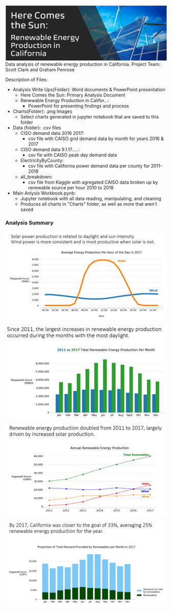 ![Title](https://github.com/scottinsactown/California-Renewable-Energy--data-analysis/blob/master/slide_cover.JPG)
Data analysis of renewable energy production in California.
Project Team: Scott Clark and Graham Penrose

Description of Files:
- Analysis Write Ups(Folder):  Word documents & PowerPoint presentation
    - Here Comes the Sun: Primary Analysis Document
    - Renewable Energy Production in Califor...:
        - PowerPoint for presenting findings and process 
- Charts(Folder):   .png Images
    - Select charts generated in jupyter notebook that are saved to this folder
- Data (folder): .csv files
    - CISO demand data 2016 2017:
        - csv file with CAISO grid demand data by month for years 2016 & 2017
    - CISO demand data 9.1.17.....:
        - csv fle with CAISO peak day demand data
    - ElectricityByCounty:
        - csv file with California power demand data per county for 2011-2018
    - all_breakdown:
        - csv file from Kaggle with agregated CAISO data broken up by renewable source per hour 2010 to 2018
- Main Anlysis Workbook.pynb:
    - Jupyter notebook with all data reading, manipulating, and cleaning 
    - Produces all charts in "Charts" folder, as well as more that aren't saved

### Analysis Summary
    
![Hourly](https://github.com/scottinsactown/California-Renewable-Energy--data-analysis/blob/master/hourly.JPG)

![Monthly](https://github.com/scottinsactown/California-Renewable-Energy--data-analysis/blob/master/month.JPG)

![Annually](https://github.com/scottinsactown/California-Renewable-Energy--data-analysis/blob/master/annual.JPG)

![Demand](https://github.com/scottinsactown/California-Renewable-Energy--data-analysis/blob/master/demand.JPG)
